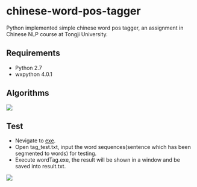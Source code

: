  chinese-word-pos-tagger
============================
Python implemented simple chinese word pos tagger, an assignment in Chinese NLP course at Tongji University.
## Requirements ##
- Python 2.7
- wxpython 4.0.1
## Algorithms ##
![](https://github.com/ynuy1998/chinese-word-pos-tagger/raw/master/picture/algorithm.jpg)
## Test ##
- Nevigate to [exe](https://github.com/ynuy1998/chinese-word-pos-tagger/raw/master/exe).
- Open tag_test.txt, input the word sequences(sentence which has been segmented to words) for testing.
- Execute wordTag.exe, the result will be shown in a window and be saved into result.txt.

![](https://github.com/ynuy1998/chinese-word-pos-tagger/raw/master/picture/example.jpg)
